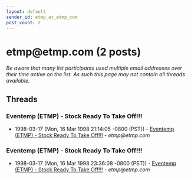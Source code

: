 ```yaml
---
layout: default
sender_id: etmp_at_etmp_com
post_count: 2
---
```


# etmp<span>@</span>etmp.com (2 posts)

_Be aware that many list participants used multiple email addresses over their time active on the list. As such this page may not contain all threads available._

## Threads

### Eventemp (ETMP) - Stock Ready To Take Off!!!
+ 1998-03-17 (Mon, 16 Mar 1998 21:14:05 -0800 (PST)) - [Eventemp (ETMP) - Stock Ready To Take Off!!!](/archive/1998/03/ed7c4167fb859a6bce713b9b7cb20acb77321006c3a6f91577f7b8ccda33427b) - _etmp@etmp.com_

### Eventemp (ETMP) - Stock Ready To Take Off!!!
+ 1998-03-17 (Mon, 16 Mar 1998 23:36:08 -0800 (PST)) - [Eventemp (ETMP) - Stock Ready To Take Off!!!](/archive/1998/03/42aeaed2852e2d76fd3cad4574b972864ccbb9eb37a51c23796a15fd665c6cf0) - _etmp@etmp.com_

